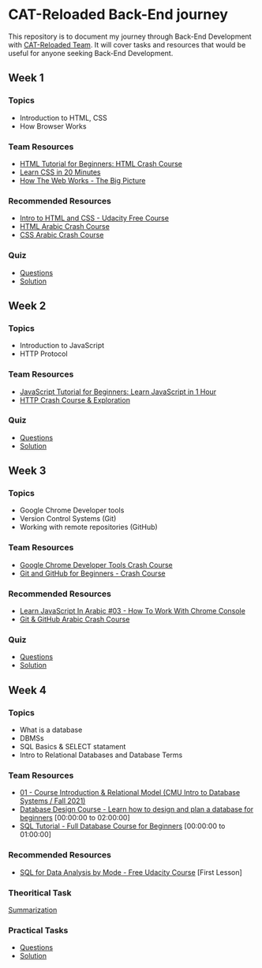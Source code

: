 # CAT-Reloaded Back-End journey
This repository is to document my journey through Back-End Development with [CAT-Reloaded Team](https://github.com/CATReloaded). It will cover tasks and resources that would be useful for anyone seeking Back-End Development.

## Week 1

### Topics
* Introduction to HTML, CSS
* How Browser Works

### Team Resources
* [HTML Tutorial for Beginners: HTML Crash Course](https://www.youtube.com/watch?v=qz0aGYrrlhU)
* [Learn CSS in 20 Minutes](https://www.youtube.com/watch?v=1PnVor36_40)
* [How The Web Works - The Big Picture](https://www.youtube.com/watch?v=hJHvdBlSxug)

### Recommended Resources
* [Intro to HTML and CSS - Udacity Free Course](https://www.udacity.com/course/intro-to-html-and-css--ud001)
* [HTML Arabic Crash Course](https://www.youtube.com/watch?v=q3yFo-t1ykw)
* [CSS Arabic Crash Course](https://www.youtube.com/watch?v=Z-5QVutAEW4)

### Quiz
* [Questions](https://v20xluub906.typeform.com/to/gCv3Rify)
* [Solution](https://docs.google.com/document/d/1H-FFoF3hx5Iya83GDRwHGlr4xdBBzHx8uDQkZ0Yybcc/edit)

## Week 2

### Topics
* Introduction to JavaScript
* HTTP Protocol

### Team Resources
* [JavaScript Tutorial for Beginners: Learn JavaScript in 1 Hour](https://www.youtube.com/watch?v=W6NZfCO5SIk)
* [HTTP Crash Course & Exploration](https://www.youtube.com/watch?v=iYM2zFP3Zn0)

### Quiz
* [Questions](https://v20xluub906.typeform.com/to/RJirOteL)
* [Solution](https://docs.google.com/document/d/1Bb_IGmhf9YKGBZFZXH5eLVFEwWsWEQ8fGHNOfHOWyds/edit)

## Week 3

### Topics
* Google Chrome Developer tools
* Version Control Systems (Git)
* Working with remote repositories (GitHub)

### Team Resources
* [Google Chrome Developer Tools Crash Course](https://www.youtube.com/watch?v=x4q86IjJFag)
* [Git and GitHub for Beginners - Crash Course](https://www.youtube.com/watch?v=RGOj5yH7evk)

### Recommended Resources
* [Learn JavaScript In Arabic #03 - How To Work With Chrome Console](https://www.youtube.com/watch?v=XKYUEYPTBjo)
* [Git & GitHub Arabic Crash Course](https://www.youtube.com/watch?v=fDkR0TDR9dI)

### Quiz
* [Questions](https://v20xluub906.typeform.com/to/iblOss8l)
* [Solution](https://docs.google.com/document/d/1D-IGNf9_TA80S8roZtXev97XAlta_MNr0aa58ZsMb68/edit)

## Week 4

### Topics
* What is a database
* DBMSs
* SQL Basics & SELECT statament
* Intro to Relational Databases and Database Terms

### Team Resources
* [01 - Course Introduction & Relational Model (CMU Intro to Database Systems / Fall 2021)](https://www.youtube.com/watch?v=v4bU6n97Vr8)
* [Database Design Course - Learn how to design and plan a database for beginners](https://www.youtube.com/watch?v=ztHopE5Wnpc) [00:00:00 to 02:00:00]
* [SQL Tutorial - Full Database Course for Beginners](https://www.youtube.com/watch?v=HXV3zeQKqGY) [00:00:00 to 01:00:00]

### Recommended Resources
* [SQL for Data Analysis by Mode - Free Udacity Course](https://www.udacity.com/course/sql-for-data-analysis--ud198) [First Lesson]

### Theoritical Task
[Summarization](./weeks/4/theoritical/)

### Practical Tasks
* [Questions](https://www.hackerrank.com/domains/sql?filters%5Bsubdomains%5D%5B%5D=select)
* [Solution](./weeks/4/practical/)